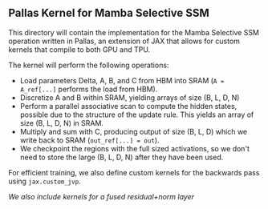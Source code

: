 ## Pallas Kernel for Mamba Selective SSM

This directory will contain the implementation for the Mamba Selective SSM
operation written in Pallas, an extension of JAX that allows for custom kernels
that compile to both GPU and TPU.

The kernel will perform the following operations:
- Load parameters Delta, A, B, and C from HBM into SRAM (`A = A_ref[...]` performs the load from HBM).
- Discretize A and B within SRAM, yielding arrays of size (B, L, D, N)
- Perform a parallel associative scan to compute the hidden states, possible
  due to the structure of the update rule. This yields an array of size (B, L,
  D, N) in SRAM.
- Multiply and sum with C, producing output of size (B, L, D) which we write
  back to SRAM (`out_ref[...] = out`).
- We checkpoint the regions with the full sized activations, so we don't need
  to store the large (B, L, D, N) after they have been used.

For efficient training, we also define custom kernels for the backwards pass
using `jax.custom_jvp`.

*We also include kernels for a fused residual+norm layer*